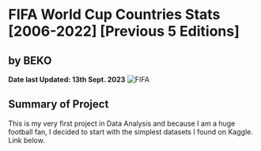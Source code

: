 # FIFA World Cup Countries Stats [2006-2022] [Previous 5 Editions]
## by BEKO
**Date last Updated: 13th Sept. 2023**
![FIFA](https://www.google.com/url?sa=i&url=https%3A%2F%2Fwww.architecturaldigest.in%2Fcontent%2Ffifa-2018-fun-facts-football-world-cup-russia%2F&psig=AOvVaw12DtZm4rFKMqk7Jlo4YFUR&ust=1694707335196000&source=images&cd=vfe&ved=0CBAQjRxqFwoTCMDip_n6p4EDFQAAAAAdAAAAABAD)

## Summary of Project
This is my very first project in Data Analysis and because I am a huge football fan, I decided to start with the simplest datasets I found on Kaggle. Link below. 
